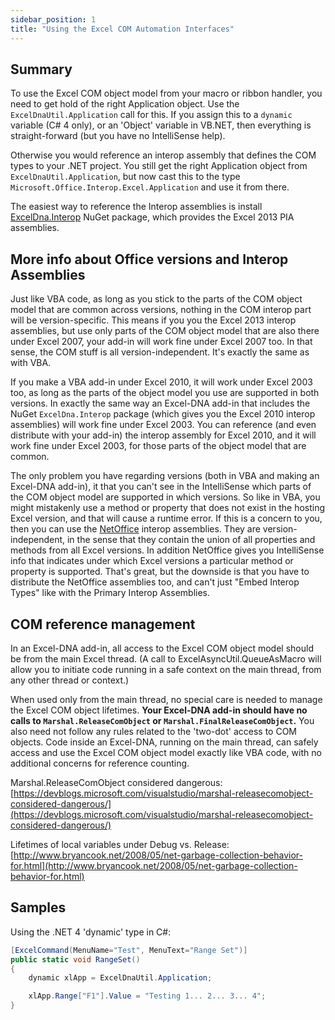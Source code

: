 ```yaml
---
sidebar_position: 1
title: "Using the Excel COM Automation Interfaces"
---
```

## Summary

To use the Excel COM object model from your macro or ribbon handler, you need to get hold of the right Application object. Use the `ExcelDnaUtil.Application` call for this. If you assign this to a `dynamic` variable (C# 4 only), or an 'Object' variable in VB.NET, then everything is straight-forward (but you have no IntelliSense help).

Otherwise you would reference an interop assembly that defines the COM types to your .NET project. You still get the right Application object from `ExcelDnaUtil.Application`, but now cast this to the type `Microsoft.Office.Interop.Excel.Application` and use it from there.

The easiest way to reference the Interop assemblies is install [ExcelDna.Interop](https://www.nuget.org/packages/ExcelDna.Interop) NuGet package, which provides the Excel 2013 PIA assemblies.

## More info about Office versions and Interop Assemblies

Just like VBA code, as long as you stick to the parts of the COM object model that are common across versions, nothing in the COM interop part will be version-specific. This means if you you the Excel 2013 interop assemblies, but use only parts of the COM object model that are also there under Excel 2007, your add-in will work fine under Excel 2007 too. In that sense, the COM stuff is all version-independent. It's exactly the same as with VBA.

If you make a VBA add-in under Excel 2010, it will work under Excel 2003 too, as long as the parts of the object model you use are supported in both versions. In exactly the same way an Excel-DNA add-in that includes the NuGet `ExcelDna.Interop` package (which gives you the Excel 2010 interop assemblies) will work fine under Excel 2003.  You can reference (and even distribute with your add-in) the interop assembly for Excel 2010, and it will work fine under Excel 2003, for those parts of the object model that are common.

The only problem you have regarding versions (both in VBA and making an Excel-DNA add-in), it that you can't see in the IntelliSense which parts of the COM object model are supported in which versions. So like in VBA, you might mistakenly use a method or property that does not exist in the hosting Excel version, and that will cause a runtime error. If this is a concern to you, then you can use the [NetOffice](https://github.com/netoffice) interop assemblies. They are version-independent, in the sense that they contain the union of all properties and methods from all Excel versions. In addition NetOffice gives you IntelliSense info that indicates under which Excel versions a particular method or property is supported. That's great, but the downside is that you have to distribute the NetOffice assemblies too, and can't just "Embed Interop Types" like with the Primary Interop Assemblies.

## COM reference management

In an Excel-DNA add-in, all access to the Excel COM object model should be from the main Excel thread. (A call to ExcelAsyncUtil.QueueAsMacro will allow you to initiate code running in a safe context on the main thread, from any other thread or context.)

When used only from the main thread, no special care is needed to manage the Excel COM object lifetimes. **Your Excel-DNA add-in should have no calls to `Marshal.ReleaseComObject` or `Marshal.FinalReleaseComObject`.** You also need not follow any rules related to the 'two-dot' access to COM objects. Code inside an Excel-DNA, running on the main thread, can safely access and use the Excel COM object model exactly like VBA code, with no additional concerns for reference counting.

Marshal.ReleaseComObject considered dangerous: [https://devblogs.microsoft.com/visualstudio/marshal-releasecomobject-considered-dangerous/](https://devblogs.microsoft.com/visualstudio/marshal-releasecomobject-considered-dangerous/)

Lifetimes of local variables under Debug vs. Release: [http://www.bryancook.net/2008/05/net-garbage-collection-behavior-for.html](http://www.bryancook.net/2008/05/net-garbage-collection-behavior-for.html)

## Samples

Using the .NET 4 'dynamic' type in C#:

```csharp
[ExcelCommand(MenuName="Test", MenuText="Range Set")]
public static void RangeSet()
{
    dynamic xlApp = ExcelDnaUtil.Application;

    xlApp.Range["F1"].Value = "Testing 1... 2... 3... 4";
}
```
